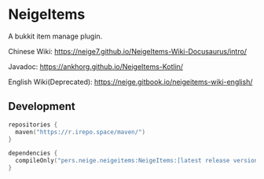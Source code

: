 # NeigeItems

A bukkit item manage plugin.  

Chinese Wiki: https://neige7.github.io/NeigeItems-Wiki-Docusaurus/intro/

Javadoc: https://ankhorg.github.io/NeigeItems-Kotlin/

English Wiki(Deprecated): https://neige.gitbook.io/neigeitems-wiki-english/

## Development

```kotlin
repositories {
  maven("https://r.irepo.space/maven/")
}

dependencies {
  compileOnly("pers.neige.neigeitems:NeigeItems:[latest release version]")
}
```